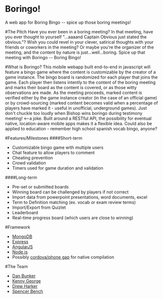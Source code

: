 Boringo!
=======

A web app for Boring Bingo -- spice up those boring meetings!

#The Pitch
Have you ever been in a boring meeting? In that meeting, have you ever thought to yourself "...aaaand Captain Obvious just stated the obvious."? Wish you could revel in your clever, satirical thoughts with your friends or coworkers in the meeting? Or maybe you're the organizer of the meeting, and the content by nature is just...well...boring. Spice up that meeting with Boringo -- Boring Bingo! 

#What is Boringo?
This mobile webapp built end-to-end in javascript will feature a bingo game where the content is customizable by the creator of a game instance. The bingo board is randomized for each player that joins the game. Each player then listens intently to the content of the boring meeting and marks their board as the content is covered, or as those witty observations are made. As the meeting proceeds, marked content is verified either by the game instance creator (in the case of an official game) or by crowd-sourcing (marked content becomes valid when a percentage of players have marked it - useful in unofficial, underground games). Just don't chuckle too loudly when Bishop wins boringo during testimony meeting! <--a joke. Built around a RESTful API, the possibility for eventual native, location-aware mobile apps makes it a flexible idea. Could also be applied to education - remember high school spanish vocab bingo, anyone?

#Features/Milestones
####Short-term
* Customizable bingo game with multiple users
* Chat feature to allow players to comment
* Cheating prevention
* Crowd validation
* Timers used for game duration and validation

####Long-term 
* Pre-set or submitted boards
* Winning board can be challenged by players if not correct
* Import data from powerpoint presentations, word documents, excel
* Term to Definition matching (ex. vocab or exam review terms)
* Import/Export from Quizlet
* Leaderboard
* Real-time progress board (which users are close to winning)

#Framework  
* [MongoDB](http://www.mongodb.org/)
* [Express](http://expressjs.com/)
* [AngularJS](https://angularjs.org/)
* [Node.js](http://nodejs.org/)
* Possibly [cordova/phone gap](https://cordova.apache.org/) for native compilation

#The Team
* [Dan Bunker](https://github.com/ejsuncy)
* [Kenny George](https://github.com/kennygman)
* [Drew Harker](https://github.com/harkerd)
* [Spencer Bench](https://github.com/sgbench)

